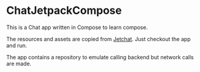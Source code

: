 # ChatJetpackCompose

This is a Chat app written in Compose to learn compose.

The resources and assets are copied
from [Jetchat](https://github.com/android/compose-samples/tree/main/Jetchat). Just checkout the app
and run.

The app contains a repository to emulate calling backend but network calls are made.

